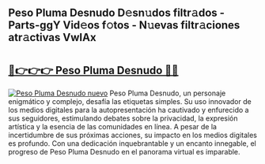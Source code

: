 ## Peso Pluma Desnudo D𝚎sn𝚞dos filtr𝚊dos - Parts-ggY Vid𝚎os f𝚘tos - N𝚞evas filtr𝚊ciones atr𝚊ctivas VwIAx

# <h2><a href="http://mb36myv.tromn.icu/?c=Peso+Pluma+Desnudo">🔗👉👉👉 Peso Pluma Desnudo 🔗🔗</a></h2>

[![Peso Pluma Desnudo nuevo](https://i.imgur.com/pEAQMta.gif)](http://mb36myv.tromn.icu/?c=Peso+Pluma+Desnudo)
Peso Pluma Desnudo, un personaje enigmático y complejo, desafía las etiquetas simples. Su uso innovador de los medios digitales para la autopresentación ha cautivado y enfurecido a sus seguidores, estimulando debates sobre la privacidad, la expresión artística y la esencia de las comunidades en línea. A pesar de la incertidumbre de sus próximas acciones, su impacto en los medios digitales es profundo. Con una dedicación inquebrantable y un encanto innegable, el progreso de Peso Pluma Desnudo en el panorama virtual es imparable.
